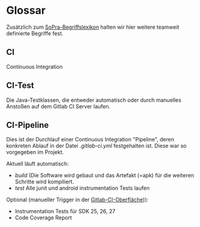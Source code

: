 # Glossar

Zusätzlich zum [SoPra-Begriffslexikon](https://sopra.informatik.uni-stuttgart.de/sopra-ws1819/sopra-doku-entwickler/blob/master/Begriffslexikon.md)
halten wir hier weitere teamweit definierte Begriffe fest.

## CI
Continuous Integration

## CI-Test
Die Java-Testklassen, die entweder automatisch oder durch manuelles Anstoßen auf dem Gitlab CI Server laufen.

## CI-Pipeline
Dies ist der Durchlauf einer Continuous Integration "Pipeline", deren konkreten Ablauf in der Datei *.gitlab-ci.yml* festgehalten ist.
Diese war so vorgegeben im Projekt.  

Aktuell läuft automatisch:
* *build* (Die Software wird gebaut und das Artefakt (=apk) für die weiteren Schritte wird kompiliert.
* *test* Alle junit und android instrumentation Tests laufen

Optional (manueller Trigger in der [Gitlab-CI-Oberfläche](https://sopra.informatik.uni-stuttgart.de/sopra-ws1819/sopra-team-22/pipelines))):
* Instrumentation Tests für SDK 25, 26, 27
* Code Coverage Report

